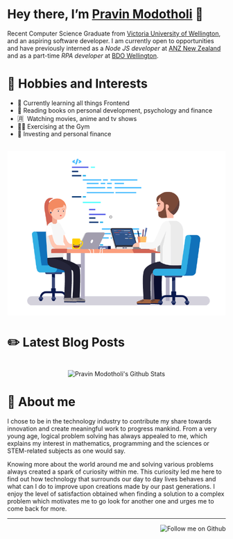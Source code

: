 # Hey there, I’m [Pravin Modotholi](https://linktr.ee/pravin.modotholi) 👋

Recent Computer Science Graduate from [Victoria University of Wellington](https://www.wgtn.ac.nz/?gclid=CjwKCAjw9MuCBhBUEiwAbDZ-7jQbdKpkahq5OvYAvWQfUB8jHe_VaSOH3lANZqinclxH6qwpeBqwFxoCZHIQAvD_BwE), and an aspiring software developer. I am currently open to opportunities and have previously interned as a _Node JS developer_ at [ANZ New Zealand](https://www.anz.co.nz/personal/) and as a part-time _RPA developer_ at [BDO Wellington](https://www.bdo.nz/en-nz/wellington?gclid=CjwKCAjw8sCRBhA6EiwA6_IF4R2VAwp3nFb21KTBEDnMeTe-ZLaJojGpehENOAoSiS-WmX-jETWOuBoC85wQAvD_BwE).

# 🎨 Hobbies and Interests

- 🌱 Currently learning all things Frontend
- 📖 Reading books on personal development, psychology and finance
- 🈷️  Watching movies, anime and tv shows
- 🏋🏽 Exercising at the Gym
- 🏦 Investing and personal finance

<p align='center'> </br><img src="https://github.com/modothprav/modothprav/blob/master/coding.gif" alt="Coding Gif"></p>

# ✏️ Latest Blog Posts 
<!--START_SECTION:blog-->

<!--END_SECTION:blog-->

<p align='center'> </br>
<img src="https://github-readme-stats.vercel.app/api?username=modothprav&theme=dark&show_icons=true&hide=stars" alt="Pravin Modotholi's Github Stats"></img>
</p>

# 📕 About me

I chose to be in the technology industry to contribute my share towards innovation and create meaningful work to progress mankind. From a very young age, logical problem solving has always appealed to me, which explains my interest in mathematics, programming and the sciences or STEM-related subjects as one would say. 

Knowing more about the world around me and solving various problems always created a spark of curiosity within me. This curiosity led me here to find out how technology that surrounds our day to day lives behaves and what can I do to improve upon creations made by our past generations. I enjoy the level of satisfaction obtained when finding a solution to a complex problem which motivates me to go look for another one and urges me to come back for more.

--- 
<p align='right'> <img src="https://img.shields.io/github/followers/modothprav.svg?style=social&label=Follow&maxAge=2592000" alt="Follow me on Github" </p>

